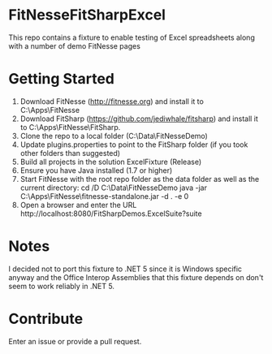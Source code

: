 # FitNesseFitSharpExcel
This repo contains a fixture to enable testing of Excel spreadsheets along with a number of demo FitNesse pages

# Getting Started
1. Download FitNesse (http://fitnesse.org) and install it to C:\Apps\FitNesse
2. Download FitSharp (https://github.com/jediwhale/fitsharp) and install it to C:\Apps\FitNesse\FitSharp.
3. Clone the repo to a local folder (C:\Data\FitNesseDemo)
4. Update plugins.properties to point to the FitSharp folder (if you took other folders than suggested)
5. Build all projects in the solution ExcelFixture (Release)
6. Ensure you have Java installed (1.7 or higher)
7. Start FitNesse with the root repo folder as the data folder as well as the current directory:
	cd /D C:\Data\FitNesseDemo
	java -jar C:\Apps\FitNesse\fitnesse-standalone.jar -d . -e 0
8. Open a browser and enter the URL http://localhost:8080/FitSharpDemos.ExcelSuite?suite

# Notes

I decided not to port this fixture to .NET 5 since it is Windows specific anyway and the Office Interop Assemblies that this fixture depends on don't seem to work reliably in .NET 5.

# Contribute

Enter an issue or provide a pull request.
